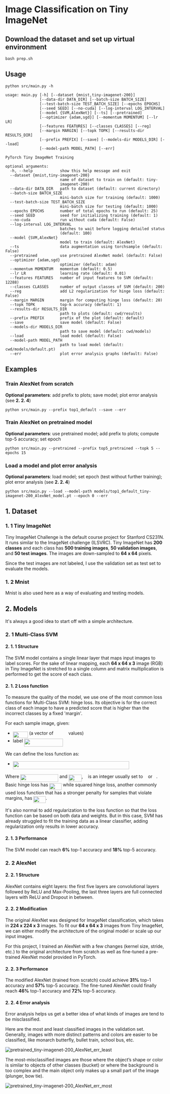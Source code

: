 # Image Classification on Tiny ImageNet

## Download the dataset and set up virtual environment
```
bash prep.sh
```

## Usage
```
python src/main.py -h
```
```
usage: main.py [-h] [--dataset {mnist,tiny-imagenet-200}]
               [--data-dir DATA_DIR] [--batch-size BATCH_SIZE]
               [--test-batch-size TEST_BATCH_SIZE] [--epochs EPOCHS]
               [--seed SEED] [--no-cuda] [--log-interval LOG_INTERVAL]
               [--model {SVM,AlexNet}] [--ts] [--pretrained]
               [--optimizer {adam,sgd}] [--momentum MOMENTUM] [--lr LR]
               [--features FEATURES] [--classes CLASSES] [--reg]
               [--margin MARGIN] [--topk TOPK] [--results-dir RESULTS_DIR]
               [--prefix PREFIX] [--save] [--models-dir MODELS_DIR] [--load]
               [--model-path MODEL_PATH] [--err]

PyTorch Tiny ImageNet Training

optional arguments:
  -h, --help            show this help message and exit
  --dataset {mnist,tiny-imagenet-200}
                        name of dataset to train on (default: tiny-
                        imagenet-200)
  --data-dir DATA_DIR   path to dataset (default: current directory)
  --batch-size BATCH_SIZE
                        mini-batch size for training (default: 1000)
  --test-batch-size TEST_BATCH_SIZE
                        mini-batch size for testing (default: 1000)
  --epochs EPOCHS       number of total epochs to run (default: 25)
  --seed SEED           seed for initializing training (default: 1)
  --no-cuda             run without cuda (default: False)
  --log-interval LOG_INTERVAL
                        batches to wait before logging detailed status
                        (default: 100)
  --model {SVM,AlexNet}
                        model to train (default: AlexNet)
  --ts                  data augmentation using torchsample (default: False)
  --pretrained          use pretrained AlexNet model (default: False)
  --optimizer {adam,sgd}
                        optimizer (default: adam)
  --momentum MOMENTUM   momentum (default: 0.5)
  --lr LR               learning rate (default: 0.01)
  --features FEATURES   number of input features to SVM (default: 12288)
  --classes CLASSES     number of output classes of SVM (default: 200)
  --reg                 add L2 regularization for hinge loss (default: False)
  --margin MARGIN       margin for computing hinge loss (default: 20)
  --topk TOPK           top-k accuracy (default: 1)
  --results-dir RESULTS_DIR
                        path to plots (default: cwd/results)
  --prefix PREFIX       prefix of the plot (default: default)
  --save                save model (default: False)
  --models-dir MODELS_DIR
                        path to save model (default: cwd/models)
  --load                load model (default: False)
  --model-path MODEL_PATH
                        path to load model (default: cwd/models/default.pt)
  --err                 plot error analysis graphs (default: False)
```

## Examples
### Train AlexNet from scratch
__Optional parameters__: add prefix to plots; save model; plot error analysis (see __2. 2. 4__)
```
python src/main.py --prefix top1_default --save --err
```
### Train AlexNet on pretrained model
__Optional parameters__: use pretrained model; add prefix to plots; compute top-5 accuracy; set epoch
```
python src/main.py --pretrained --prefix top5_pretrained --topk 5 --epochs 15
```
### Load a model and plot error analysis
__Optional parameters__: load model; set epoch (test without further training); plot error analysis (see __2. 2. 4__)
```
python src/main.py --load --model-path models/top1_default_tiny-imagenet-200_AlexNet_model.pt --epoch 0 --err
```

## 1. Dataset
### 1. 1 Tiny ImageNet
Tiny ImageNet Challenge is the default course project for Stanford CS231N. It runs similar to the ImageNet challenge (ILSVRC). Tiny ImageNet has __200 classes__ and each class has __500 training images__, __50 validation images__, and __50 test images__. The images are down-sampled to __64 x 64__ pixels.  

Since the test images are not labeled, I use the validation set as test set to evaluate the models.

### 1. 2 Mnist
Mnist is also used here as a way of evaluating and testing models.

## 2. Models
It's always a good idea to start off with a simple architecture.

### 2. 1 Multi-Class SVM
#### 2. 1. 1 Structure
The SVM model contains a single linear layer that maps input images to label scores. For the sake of linear mapping, each __64 x 64 x 3__ image (RGB) in Tiny ImageNet is stretched to a single column and matrix multiplication is performed to get the score of each class.

#### 2. 1. 2 Loss function
To measure the quality of the model, we use one of the most common loss functions for Multi-Class SVM: hinge loss. Its objective is for the correct class of each image to have a predicted score that is higher than the incorrect classes by a fixed 'margin'.  

For each sample image, given:  
  - <img src="/tex/eb2f7f520ae67f98226c974a23e046d2.svg?invert_in_darkmode&sanitize=true" align=middle width=46.93135754999999pt height=20.221802699999984pt/> (a vector of <img src="/tex/45e0c7580575cc1d2bfed5089d5f1c7d.svg?invert_in_darkmode&sanitize=true" align=middle width=39.504438599999986pt height=14.15524440000002pt/> values)
  - label <img src="/tex/99af0656694a7a485b0e272cbc1b1921.svg?invert_in_darkmode&sanitize=true" align=middle width=122.03460554999998pt height=24.65753399999998pt/>

We can define the loss function as:  
  - <img src="/tex/096e8125b7acc1878f82be135a249c53.svg?invert_in_darkmode&sanitize=true" align=middle width=365.2714361999999pt height=24.657735299999988pt/>

Where <img src="/tex/034134687001feaa0f24978b15341be5.svg?invert_in_darkmode&sanitize=true" align=middle width=119.04862529999997pt height=24.65753399999998pt/> and <img src="/tex/779fb067c540493cc039a6403e0ea58d.svg?invert_in_darkmode&sanitize=true" align=middle width=40.79630609999999pt height=22.831056599999986pt/>, <img src="/tex/2ec6e630f199f589a2402fdf3e0289d5.svg?invert_in_darkmode&sanitize=true" align=middle width=8.270567249999992pt height=14.15524440000002pt/> is an integer usually set to <img src="/tex/034d0a6be0424bffe9a6e7ac9236c0f5.svg?invert_in_darkmode&sanitize=true" align=middle width=8.219209349999991pt height=21.18721440000001pt/> or <img src="/tex/76c5792347bb90ef71cfbace628572cf.svg?invert_in_darkmode&sanitize=true" align=middle width=8.219209349999991pt height=21.18721440000001pt/>. Basic hinge loss has <img src="/tex/012b36279aac832bdad672ff18d4243a.svg?invert_in_darkmode&sanitize=true" align=middle width=38.40740639999999pt height=21.18721440000001pt/> while squared hinge loss, another commonly used loss function that has a stronger penalty for samples that violate margins, has <img src="/tex/4c0a4b4c466c9858130ec7facb8f2b8a.svg?invert_in_darkmode&sanitize=true" align=middle width=38.40740639999999pt height=21.18721440000001pt/>.  

It's also normal to add regularization to the loss function so that the loss function can be based on both data and weights. But in this case, SVM has already struggled to fit the training data as a linear classifier, adding regularization only results in lower accuracy.

#### 2. 1. 3 Performance
The SVM model can reach __6%__ top-1 accuracy and __18%__ top-5 accuracy.

### 2. 2 AlexNet
#### 2. 2. 1 Structure
AlexNet contains eight layers: the first five layers are convolutional layers followed by ReLU and Max-Pooling, the last three layers are full connected layers with ReLU and Dropout in between.

#### 2. 2. 2 Modification
The original AlexNet was designed for ImageNet classification, which takes in __224 x 224 x 3__ images. To fit our __64 x 64 x 3__ images from Tiny ImageNet, we can either modify the architecture of the original model or scale up our input images.  

For this project, I trained an AlexNet with a few changes (kernel size, stride, etc.) to the original architecture from scratch as well as fine-tuned a pre-trained AlexNet model provided in PyTorch.

#### 2. 2. 3 Performance
The modified AlexNet (trained from scratch) could achieve __31%__ top-1 accuracy and __57%__ top-5 accuracy. The fine-tuned AlexNet could finally reach __46%__ top-1 accuracy and __72%__ top-5 accuracy.

#### 2. 2. 4 Error analysis
Error analysis helps us get a better idea of what kinds of images are tend to be misclassified.  

Here are the most and least classified images in the validation set. Generally, images with more distinct patterns and colors are easier to be classified, like monarch butterfly, bullet train, school bus, etc.  

![pretrained_tiny-imagenet-200_AlexNet_err_least](./results/pretrained_tiny-imagenet-200_AlexNet_err_least.png)

The most-misclassified images are those where the object’s shape or color is similar to objects of other classes (bucket) or where the background is too complex and the main object only makes up a small part of the image (plunger, bow tie).  

![pretrained_tiny-imagenet-200_AlexNet_err_most](./results/pretrained_tiny-imagenet-200_AlexNet_err_most.png)